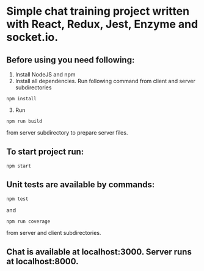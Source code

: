 # Simple chat training project written with React, Redux, Jest, Enzyme and socket.io.
## Before using you need following:

1. Install NodeJS and npm
2. Install all dependencies. Run following command from client and server subdirectories
```
npm install    
```
3. Run 
```
npm run build
```
from server subdirectory to prepare server files.

## To start project run:
```
npm start
```

## Unit tests are available by commands:
```
npm test
```
and
```
npm run coverage
```
from server and client subdirectories.

## Chat is available at localhost:3000. Server runs at localhost:8000.
